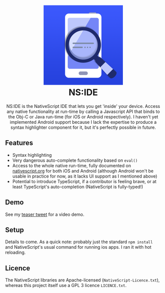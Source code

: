 <h1 align=center>
    <a href="https://github.com/shirakaba/nside/blob/master/app/App_Resources/iOS/Assets.xcassets/AppIcon.appiconset/icon-1024.png" title="NS:IDE">
        <img alt="NS:IDE" src="/app/App_Resources/iOS/Assets.xcassets/AppIcon.appiconset/icon-1024.png" height="256" />
    </a>
    <br>
    NS:IDE
</h1>

<p align=center>
    NS:IDE is the NativeScript IDE that lets you get 'inside' your device. Access any native functionality at run-time by calling a Javascript API that binds to the Obj-C or Java run-time (for iOS or Android respectively). I haven't yet implemented Android support because I lack the expertise to produce a syntax highlighter component for it, but it's perfectly possible in future.
</p>

## Features

* Syntax highlighting
* Very dangerous auto-complete functionality based on `eval()`
* Access to the whole native run-time, fully documented on [nativescript.org](https://www.nativescript.org) for both iOS and Android (although Android won't be usable in practice for now, as it lacks UI support as I mentioned above)
* Potential to introduce TypeScript, if a contributor is feeling brave, or at least TypeScript's auto-completion (NativeScript is fully-typed!)

## Demo

See my [teaser tweet](https://twitter.com/LinguaBrowse/status/1069531994336436224) for a video demo.

## Setup

Details to come. As a quick note: probably just the standard `npm install` and NativeScript's usual command for running ios apps. I ran it with hot reloading.

## Licence

The NativeScript libraries are Apache-licensed (`NativeScript-Licence.txt`), whereas this project itself use a GPL 3 licence `LICENCE.txt`.
